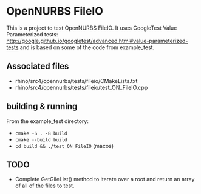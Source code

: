 # OpenNURBS FileIO

This is a project to test OpenNURBS FileIO. It uses GoogleTest Value Parameterized tests: http://google.github.io/googletest/advanced.html#value-parameterized-tests and is based on some of the code from example_test.

## Associated files

- rhino/src4/opennurbs/tests/fileio/CMakeLists.txt
- rhino/src4/opennurbs/tests/fileio/test_ON_FileIO.cpp

## building & running

From the example_test directory:

- `cmake -S . -B build`
- `cmake --build build`
- `cd build && ./test_ON_FileIO` (macos)

## TODO

- Complete GetGileList() method to iterate over a root and return an array of all of the files to test.